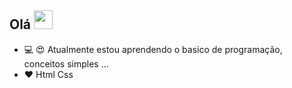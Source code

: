 
<!--
**Lucianevianagbi/Lucianevianagbi** is a ✨ _special_ ✨ repository because its `README.md` (this file) appears on your GitHub profile.

Here are some ideas to get you started:

- 🔭 I’m currently working on ...
- 🌱 I’m currently learning ...
- 👯 I’m looking to collaborate on ...
- 🤔 I’m looking for help with ...
- 💬 Ask me about ...
- 📫 How to reach me: ...
- 😄 Pronouns: ...
- ⚡ Fun fact: ...
-->


## Olá  <img src="https://github.com/everton-dgn/everton-dgn/blob/main/gif/Hi.gif?raw=true" width="30px">

- 💻 😍 Atualmente estou aprendendo o  basico de programação, conceitos simples ...
-  ❤ Html Css




